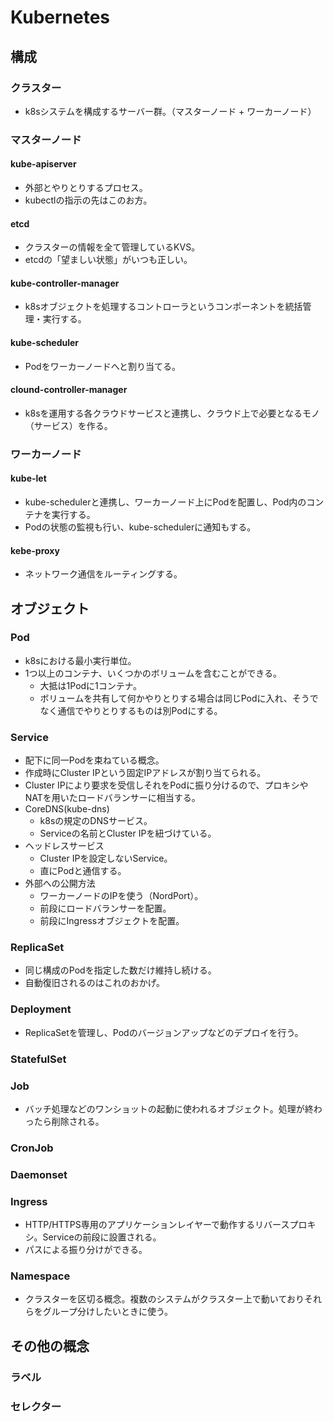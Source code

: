 # Kubernetes
## 構成
### クラスター
- k8sシステムを構成するサーバー群。（マスターノード + ワーカーノード）
### マスターノード
#### kube-apiserver
- 外部とやりとりするプロセス。
- kubectlの指示の先はこのお方。
#### etcd
- クラスターの情報を全て管理しているKVS。
- etcdの「望ましい状態」がいつも正しい。
#### kube-controller-manager
- k8sオブジェクトを処理するコントローラというコンポーネントを統括管理・実行する。
#### kube-scheduler
- Podをワーカーノードへと割り当てる。
#### clound-controller-manager
- k8sを運用する各クラウドサービスと連携し、クラウド上で必要となるモノ（サービス）を作る。
### ワーカーノード
#### kube-let
- kube-schedulerと連携し、ワーカーノード上にPodを配置し、Pod内のコンテナを実行する。
- Podの状態の監視も行い、kube-schedulerに通知もする。
#### kebe-proxy
- ネットワーク通信をルーティングする。

## オブジェクト
### Pod
- k8sにおける最小実行単位。
- 1つ以上のコンテナ、いくつかのボリュームを含むことができる。
  - 大抵は1Podに1コンテナ。
  - ボリュームを共有して何かやりとりする場合は同じPodに入れ、そうでなく通信でやりとりするものは別Podにする。
### Service
- 配下に同一Podを束ねている概念。
- 作成時にCluster IPという固定IPアドレスが割り当てられる。
- Cluster IPにより要求を受信しそれをPodに振り分けるので、プロキシやNATを用いたロードバランサーに相当する。
- CoreDNS(kube-dns)
  - k8sの規定のDNSサービス。
  - Serviceの名前とCluster IPを紐づけている。
- ヘッドレスサービス
  - Cluster IPを設定しないService。
  - 直にPodと通信する。
- 外部への公開方法
  - ワーカーノードのIPを使う（NordPort）。
  - 前段にロードバランサーを配置。
  - 前段にIngressオブジェクトを配置。

### ReplicaSet
- 同じ構成のPodを指定した数だけ維持し続ける。
- 自動復旧されるのはこれのおかげ。
### Deployment
- ReplicaSetを管理し、Podのバージョンアップなどのデプロイを行う。
### StatefulSet
### Job
- バッチ処理などのワンショットの起動に使われるオブジェクト。処理が終わったら削除される。
### CronJob
### Daemonset
### Ingress
- HTTP/HTTPS専用のアプリケーションレイヤーで動作するリバースプロキシ。Serviceの前段に設置される。
- パスによる振り分けができる。
### Namespace
- クラスターを区切る概念。複数のシステムがクラスター上で動いておりそれらをグループ分けしたいときに使う。

## その他の概念
### ラベル
### セレクター